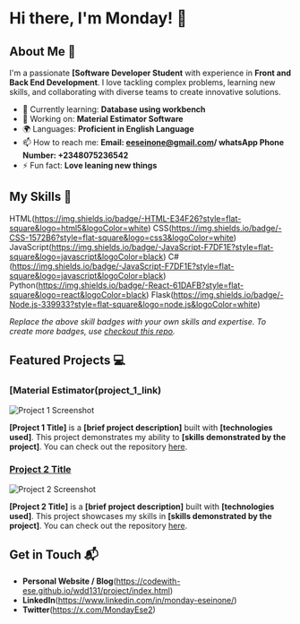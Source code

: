 # Hi there, I'm Monday! 👋

## About Me 🚀

I'm a passionate **[Software Developer Student** with experience in **Front and Back End Development**. I love tackling complex problems, learning new skills, and collaborating with diverse teams to create innovative solutions.

- 🌱 Currently learning: **Database using workbench**
- 🔭 Working on: **Material Estimator Software**
- 🌍 Languages: **Proficient in English Language**
- 📫 How to reach me: **Email: eeseinone@gmail.com/ whatsApp Phone Number: +2348075236542**
- ⚡ Fun fact: **Love leaning new things**

## My Skills 🧠

HTML(https://img.shields.io/badge/-HTML-E34F26?style=flat-square&logo=html5&logoColor=white)
CSS(https://img.shields.io/badge/-CSS-1572B6?style=flat-square&logo=css3&logoColor=white)
JavaScript(https://img.shields.io/badge/-JavaScript-F7DF1E?style=flat-square&logo=javascript&logoColor=black)
C#(https://img.shields.io/badge/-JavaScript-F7DF1E?style=flat-square&logo=javascript&logoColor=black)
Python(https://img.shields.io/badge/-React-61DAFB?style=flat-square&logo=react&logoColor=black)
Flask(https://img.shields.io/badge/-Node.js-339933?style=flat-square&logo=node.js&logoColor=white)

*Replace the above skill badges with your own skills and expertise. To create more badges, use [checkout this repo](https://github.com/alexandresanlim/Badges4-README.md-Profile).*

## Featured Projects 💻

### [Material Estimator(project_1_link)

![Project 1 Screenshot](project_1_screenshot_url)

**[Project 1 Title]** is a **[brief project description]** built with **[technologies used]**. This project demonstrates my ability to **[skills demonstrated by the project]**. You can check out the repository [here](project_1_repository_link).

### [Project 2 Title](project_2_link)

![Project 2 Screenshot](project_2_screenshot_url)

**[Project 2 Title]** is a **[brief project description]** built with **[technologies used]**. This project showcases my skills in **[skills demonstrated by the project]**. You can check out the repository [here](project_2_repository_link).

## Get in Touch 📬

- **Personal Website / Blog**(https://codewith-ese.github.io/wdd131/project/index.html)
- **LinkedIn**(https://www.linkedin.com/in/monday-eseinone/)
- **Twitter**(https://x.com/MondayEse2)


